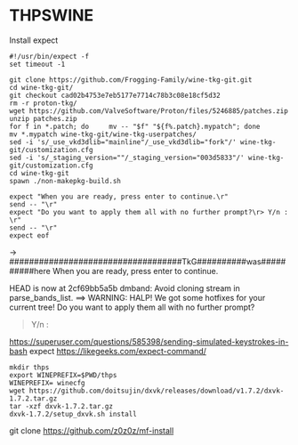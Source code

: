 # THPSWINE
Install expect

    #!/usr/bin/expect -f
    set timeout -1
    
    git clone https://github.com/Frogging-Family/wine-tkg-git.git
    cd wine-tkg-git/
    git checkout cad02b4753e7eb5177e7714c78b3c08e18cf5d32
    rm -r proton-tkg/
    wget https://github.com/ValveSoftware/Proton/files/5246885/patches.zip
    unzip patches.zip
    for f in *.patch; do     mv -- "$f" "${f%.patch}.mypatch"; done
    mv *.mypatch wine-tkg-git/wine-tkg-userpatches/
    sed -i 's/_use_vkd3dlib="mainline"/_use_vkd3dlib="fork"/' wine-tkg-git/customization.cfg
    sed -i 's/_staging_version=""/_staging_version="003d5833"/' wine-tkg-git/customization.cfg
    cd wine-tkg-git
    spawn ./non-makepkg-build.sh
    
    expect "When you are ready, press enter to continue.\r"
    send -- "\r"
    expect "Do you want to apply them all with no further prompt?\r> Y/n : \r"
    send -- "\r"
    expect eof

 -> ###################################TkG##########was##########here
When you are ready, press enter to continue.
<Enter>


HEAD is now at 2cf69bb5a5b dmband: Avoid cloning stream in parse_bands_list.
 ==> WARNING: HALP! We got some hotfixes for your current tree!
Do you want to apply them all with no further prompt?
> Y/n : 
<Enter>



https://superuser.com/questions/585398/sending-simulated-keystrokes-in-bash
expect
https://likegeeks.com/expect-command/

    mkdir thps
    export WINEPREFIX=$PWD/thps
    WINEPREFIX= winecfg
    wget https://github.com/doitsujin/dxvk/releases/download/v1.7.2/dxvk-1.7.2.tar.gz
    tar -xzf dxvk-1.7.2.tar.gz
    dxvk-1.7.2/setup_dxvk.sh install

git clone https://github.com/z0z0z/mf-install


    
